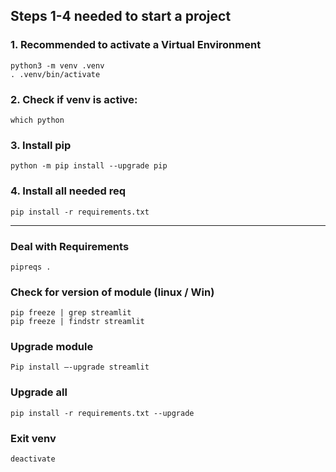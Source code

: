 ## Steps 1-4 needed to start a project
### 1. Recommended to activate a Virtual Environment

```
python3 -m venv .venv
. .venv/bin/activate
```

### 2. Check if venv is active:
`which python`

### 3. Install pip

`python -m pip install --upgrade pip`


### 4. Install all needed req

`pip install -r requirements.txt`

---

### Deal with Requirements

`pipreqs .`

### Check for version of module (linux / Win)

```
pip freeze | grep streamlit
pip freeze | findstr streamlit
```

### Upgrade module

`Pip install —-upgrade streamlit`

### Upgrade all

`pip install -r requirements.txt --upgrade`

### Exit venv

`deactivate`
